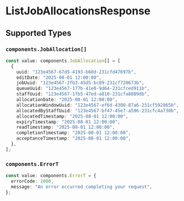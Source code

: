 # ListJobAllocationsResponse


## Supported Types

### `components.JobAllocation[]`

```typescript
const value: components.JobAllocation[] = [
  {
    uuid: "123e4567-67d5-4193-b60d-231cfd47697b",
    editDate: "2025-08-01 12:00:00",
    jobUuid: "123e4567-2fb3-45d5-bc89-231cf720673b",
    queueUuid: "123e4567-177b-41e0-9d64-231cfced911b",
    staffUuid: "123e4567-1fb5-47ed-a810-231cfa8889db",
    allocationDate: "2025-08-01 12:00:00",
    allocationWindowUuid: "123e4567-ef6d-4380-87a6-231cf592865b",
    allocatedByStaffUuid: "123e4567-bf47-45e7-a596-231cfc4a730b",
    allocatedTimestamp: "2025-08-01 12:00:00",
    expiryTimestamp: "2025-08-01 12:00:00",
    readTimestamp: "2025-08-01 12:00:00",
    completionTimestamp: "2025-08-01 12:00:00",
    acceptanceTimestamp: "2025-08-01 12:00:00",
  },
];
```

### `components.ErrorT`

```typescript
const value: components.ErrorT = {
  errorCode: 1000,
  message: "An error occurred completing your request",
};
```

